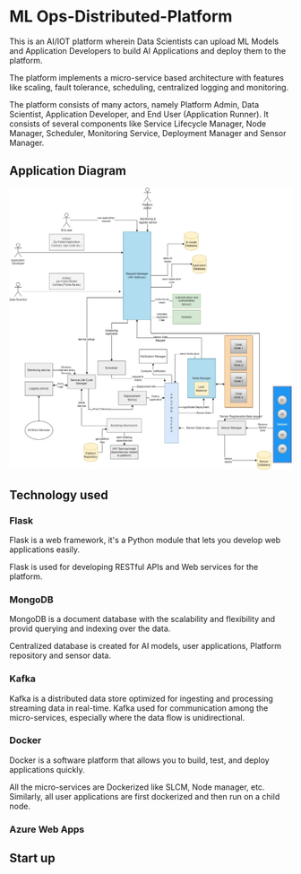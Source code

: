 # ML Ops-Distributed-Platform

This is an AI/IOT platform wherein Data Scientists can upload ML Models and Application Developers to build AI Applications and deploy them to the platform. 

The platform implements a micro-service based architecture with features like scaling, fault tolerance, scheduling,
centralized logging and monitoring. 

The platform consists of many actors, namely Platform Admin, Data Scientist, Application Developer, and End User (Application Runner).
It consists of several components like Service Lifecycle Manager, Node
Manager, Scheduler, Monitoring Service, Deployment Manager and Sensor Manager.

## Application Diagram
![alt text](https://raw.githubusercontent.com/shreyash53/MLOPS-Distributed-Platform/main/Application%20Diagram.jpg)

## Technology used 
### Flask
Flask is a web framework, it's a Python module that lets you develop web applications easily. 

Flask is used for developing RESTful APIs and Web services for the platform.
### MongoDB
MongoDB is a document database with the scalability and flexibility and provid querying and indexing over the data.

Centralized database is created for AI models, user applications, Platform repository and sensor data.
### Kafka
Kafka is a distributed data store optimized for ingesting and processing streaming data in real-time. 
Kafka used for communication among the micro-services, especially where the data flow is unidirectional.

### Docker
Docker is a software platform that allows you to build, test, and deploy applications quickly. 

All the micro-services are Dockerized like SLCM, Node manager, etc. Similarly, all user applications are first dockerized and then run on a child node.

### Azure Web Apps



## Start up